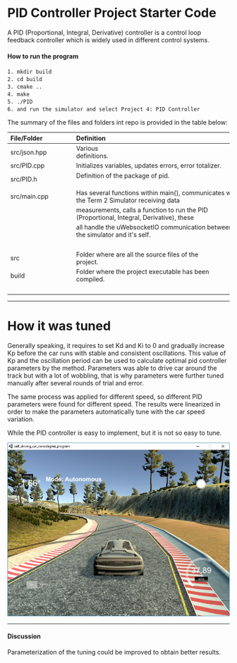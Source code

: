 # PID Controller Project Starter Code

A PID (Proportional, Integral, Derivative) controller is a control loop feedback controller which is widely used in different control systems.

<!--more-->

[//]: # (Image References)

[image1]: /build/result.jpg "Sample final score"
[image2]: /build/result1.jpg "Sample final score"

#### How to run the program

```sh
1. mkdir build
2. cd build
3. cmake ..
4. make
5. ./PID
6. and run the simulator and select Project 4: PID Controller
```

The summary of the files and folders int repo is provided in the table below:

| File/Folder               | Definition                                                                                  |
| :------------------------ | :------------------------------------------------------------------------------------------ |
| src/json.hpp              | Various definitions.                                                                        |
| src/PID.cpp               | Initializes variables, updates errors, error totalizer.                                     |
| src/PID.h                 | Definition of the package of pid.                                                           |
| src/main.cpp              | Has several functions within main(), communicates with the Term 2 Simulator receiving data  |
|                           | measurements, calls a function to run the PID (Proportional, Integral, Derivative), these   |
|                           | all handle the uWebsocketIO communication between the simulator and it's self.              |
|                           |                                                                                             |
| src                       | Folder where are all the source files of the project.                                       |
| build                     | Folder where the project executable has been compiled.                                      |
|                           |                                                                                             |


---

# How it was tuned

Generally speaking, it requires to set Kd and Ki to 0 and gradually increase Kp before the car runs with stable and consistent oscillations. This value of Kp and the oscillation period can be used to calculate optimal pid controller parameters by the method. Parameters was able to drive car around the track but with a lot of wobbling, that is why parameters were further tuned manually after several rounds of trial and error.

The same process was applied for different speed, so different PID parameters were found for different speed. The results were linearized in order to make the parameters automatically tune with the car speed variation.

While the PID controller is easy to implement, but it is not so easy to tune.

![Final score][image1]

---

#### Discussion

Parameterization of the tuning could be improved to obtain better results.
